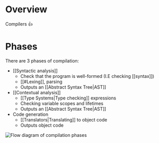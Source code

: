 # Overview
Compilers 👍

# Phases
There are 3 phases of compilation:
- [[Syntactic analysis]]
	- Check that the program is well-formed (I.E checking [[syntax]])
	- [[#Lexing]], parsing
	- Outputs an [[Abstract Syntax Tree|AST]]
- [[Contextual analysis]]
	- [[Type Systems|Type checking]] expressions
	- Checking variable scopes and lifetimes
	- Outputs an [[Abstract Syntax Tree|AST]]
- Code generation
	- [[Translators|Translating]] to object code
	- Outputs object code

![Flow diagram of compilation phases](https://cdn1.byjus.com/wp-content/uploads/2022/03/phase-of-compiler.png)

